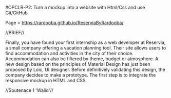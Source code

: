 #OPCLR-P2: Turn a mockup into a website with Html/Css and use Git/GitHub

Page > https://rardooba.github.io/ReserviaByRardooba/

//BRIEF//

Finally, you have found your first internship as a web developer at Reservia, a small company offering a vacation planning tool.
Their site allows users to find accommodation and activities in the city of their choice.
Accommodation can also be filtered by theme, budget or atmosphere.
A new design based on the principles of Material Design has just been proposed by Loïc, UI designer.
Before definitively validating this design, the company decides to make a prototype.
The first step is to integrate the responsive mockup in HTML and CSS.

//Soutenace 1 'Walid'//

